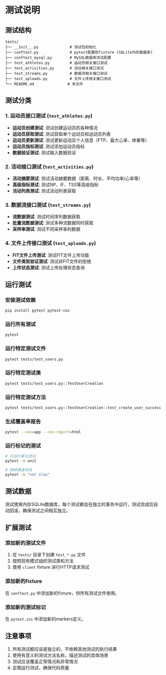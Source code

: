 # 测试说明

## 测试结构

```
tests/
├── __init__.py              # 测试包初始化
├── conftest.py              # pytest配置和fixture (SQLite内存数据库)
├── conftest_mysql.py        # MySQL数据库测试配置
├── test_athletes.py         # 运动员相关接口测试
├── test_activities.py       # 活动相关接口测试
├── test_streams.py          # 数据流相关接口测试
├── test_uploads.py          # 文件上传相关接口测试
└── README.md               # 本文件
```

## 测试分类

### 1. 运动员接口测试 (`test_athletes.py`)
- **运动员创建测试**: 测试创建运动员的各种情况
- **运动员获取测试**: 测试获取单个运动员和运动员列表
- **运动员更新测试**: 测试更新运动员个人信息（FTP、最大心率、体重等）
- **运动员指标测试**: 测试添加运动员指标
- **数据验证测试**: 测试输入数据验证

### 2. 活动接口测试 (`test_activities.py`)
- **活动摘要测试**: 测试活动摘要数据（距离、时长、平均功率/心率等）
- **高级指标测试**: 测试NP、IF、TSS等高级指标
- **活动列表测试**: 测试活动列表获取

### 3. 数据流接口测试 (`test_streams.py`)
- **流数据测试**: 测试时间序列数据获取
- **批量流数据测试**: 测试多种流数据同时获取
- **采样率测试**: 测试不同采样率的数据

### 4. 文件上传接口测试 (`test_uploads.py`)
- **FIT文件上传测试**: 测试FIT文件上传功能
- **文件类型验证测试**: 测试非FIT文件的拒绝
- **上传状态测试**: 测试上传处理状态查询

## 运行测试

### 安装测试依赖
```bash
pip install pytest pytest-cov
```

### 运行所有测试
```bash
pytest
```

### 运行特定测试文件
```bash
pytest tests/test_users.py
```

### 运行特定测试类
```bash
pytest tests/test_users.py::TestUserCreation
```

### 运行特定测试方法
```bash
pytest tests/test_users.py::TestUserCreation::test_create_user_success
```

### 生成覆盖率报告
```bash
pytest --cov=app --cov-report=html
```

### 运行标记的测试
```bash
# 只运行单元测试
pytest -m unit

# 排除慢速测试
pytest -m "not slow"
```

## 测试数据

测试使用内存SQLite数据库，每个测试都会在独立的事务中运行，测试完成后自动回滚，确保测试之间相互独立。

## 扩展测试

### 添加新的测试文件
1. 在 `tests/` 目录下创建 `test_*.py` 文件
2. 按照现有模式组织测试类和方法
3. 使用 `client` fixture 进行HTTP请求测试

### 添加新的fixture
在 `conftest.py` 中添加新的fixture，供所有测试文件使用。

### 添加新的测试标记
在 `pytest.ini` 中添加新的markers定义。

## 注意事项

1. 所有测试都应该是独立的，不依赖其他测试的执行结果
2. 使用有意义的测试方法名称，描述测试的具体场景
3. 测试应该覆盖正常情况和异常情况
4. 定期运行测试，确保代码质量 